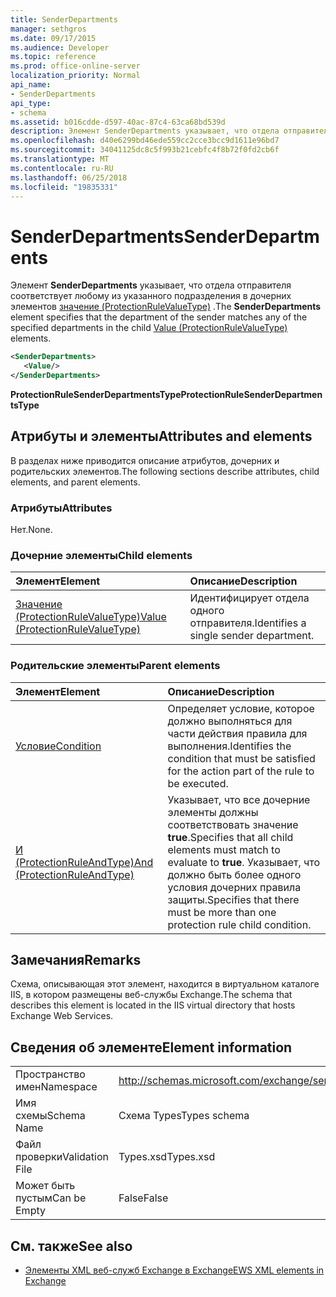 ```yaml
---
title: SenderDepartments
manager: sethgros
ms.date: 09/17/2015
ms.audience: Developer
ms.topic: reference
ms.prod: office-online-server
localization_priority: Normal
api_name:
- SenderDepartments
api_type:
- schema
ms.assetid: b016cdde-d597-40ac-87c4-63ca68bd539d
description: Элемент SenderDepartments указывает, что отдела отправителя соответствует любому из указанного подразделения в дочерних элементов значение (ProtectionRuleValueType).
ms.openlocfilehash: d40e6299bd46ede559cc2cce3bcc9d1611e96bd7
ms.sourcegitcommit: 34041125dc8c5f993b21cebfc4f8b72f0fd2cb6f
ms.translationtype: MT
ms.contentlocale: ru-RU
ms.lasthandoff: 06/25/2018
ms.locfileid: "19835331"
---
```

# <a name="senderdepartments"></a><span data-ttu-id="cda14-103">SenderDepartments</span><span class="sxs-lookup"><span data-stu-id="cda14-103">SenderDepartments</span></span>

<span data-ttu-id="cda14-104">Элемент **SenderDepartments** указывает, что отдела отправителя соответствует любому из указанного подразделения в дочерних элементов [значение (ProtectionRuleValueType)](value-protectionrulevaluetype.md) .</span><span class="sxs-lookup"><span data-stu-id="cda14-104">The **SenderDepartments** element specifies that the department of the sender matches any of the specified departments in the child [Value (ProtectionRuleValueType)](value-protectionrulevaluetype.md) elements.</span></span> 
  
```XML
<SenderDepartments>
   <Value/>
</SenderDepartments>
```

 <span data-ttu-id="cda14-105">**ProtectionRuleSenderDepartmentsType**</span><span class="sxs-lookup"><span data-stu-id="cda14-105">**ProtectionRuleSenderDepartmentsType**</span></span>
## <a name="attributes-and-elements"></a><span data-ttu-id="cda14-106">Атрибуты и элементы</span><span class="sxs-lookup"><span data-stu-id="cda14-106">Attributes and elements</span></span>

<span data-ttu-id="cda14-107">В разделах ниже приводится описание атрибутов, дочерних и родительских элементов.</span><span class="sxs-lookup"><span data-stu-id="cda14-107">The following sections describe attributes, child elements, and parent elements.</span></span>
  
### <a name="attributes"></a><span data-ttu-id="cda14-108">Атрибуты</span><span class="sxs-lookup"><span data-stu-id="cda14-108">Attributes</span></span>

<span data-ttu-id="cda14-109">Нет.</span><span class="sxs-lookup"><span data-stu-id="cda14-109">None.</span></span>
  
### <a name="child-elements"></a><span data-ttu-id="cda14-110">Дочерние элементы</span><span class="sxs-lookup"><span data-stu-id="cda14-110">Child elements</span></span>

|<span data-ttu-id="cda14-111">**Элемент**</span><span class="sxs-lookup"><span data-stu-id="cda14-111">**Element**</span></span>|<span data-ttu-id="cda14-112">**Описание**</span><span class="sxs-lookup"><span data-stu-id="cda14-112">**Description**</span></span>|
|:-----|:-----|
|[<span data-ttu-id="cda14-113">Значение (ProtectionRuleValueType)</span><span class="sxs-lookup"><span data-stu-id="cda14-113">Value (ProtectionRuleValueType)</span></span>](value-protectionrulevaluetype.md) <br/> |<span data-ttu-id="cda14-114">Идентифицирует отдела одного отправителя.</span><span class="sxs-lookup"><span data-stu-id="cda14-114">Identifies a single sender department.</span></span>  <br/> |
   
### <a name="parent-elements"></a><span data-ttu-id="cda14-115">Родительские элементы</span><span class="sxs-lookup"><span data-stu-id="cda14-115">Parent elements</span></span>

|<span data-ttu-id="cda14-116">**Элемент**</span><span class="sxs-lookup"><span data-stu-id="cda14-116">**Element**</span></span>|<span data-ttu-id="cda14-117">**Описание**</span><span class="sxs-lookup"><span data-stu-id="cda14-117">**Description**</span></span>|
|:-----|:-----|
|[<span data-ttu-id="cda14-118">Условие</span><span class="sxs-lookup"><span data-stu-id="cda14-118">Condition</span></span>](condition.md) <br/> |<span data-ttu-id="cda14-119">Определяет условие, которое должно выполняться для части действия правила для выполнения.</span><span class="sxs-lookup"><span data-stu-id="cda14-119">Identifies the condition that must be satisfied for the action part of the rule to be executed.</span></span>  <br/> |
|[<span data-ttu-id="cda14-120">И (ProtectionRuleAndType)</span><span class="sxs-lookup"><span data-stu-id="cda14-120">And (ProtectionRuleAndType)</span></span>](and-protectionruleandtype.md) <br/> |<span data-ttu-id="cda14-121">Указывает, что все дочерние элементы должны соответствовать значение **true**.</span><span class="sxs-lookup"><span data-stu-id="cda14-121">Specifies that all child elements must match to evaluate to **true**.</span></span> <span data-ttu-id="cda14-122">Указывает, что должно быть более одного условия дочерних правила защиты.</span><span class="sxs-lookup"><span data-stu-id="cda14-122">Specifies that there must be more than one protection rule child condition.</span></span>  <br/> |
   
## <a name="remarks"></a><span data-ttu-id="cda14-123">Замечания</span><span class="sxs-lookup"><span data-stu-id="cda14-123">Remarks</span></span>

<span data-ttu-id="cda14-124">Схема, описывающая этот элемент, находится в виртуальном каталоге IIS, в котором размещены веб-службы Exchange.</span><span class="sxs-lookup"><span data-stu-id="cda14-124">The schema that describes this element is located in the IIS virtual directory that hosts Exchange Web Services.</span></span>
  
## <a name="element-information"></a><span data-ttu-id="cda14-125">Сведения об элементе</span><span class="sxs-lookup"><span data-stu-id="cda14-125">Element information</span></span>

|||
|:-----|:-----|
|<span data-ttu-id="cda14-126">Пространство имен</span><span class="sxs-lookup"><span data-stu-id="cda14-126">Namespace</span></span>  <br/> |http://schemas.microsoft.com/exchange/services/2006/types  <br/> |
|<span data-ttu-id="cda14-127">Имя схемы</span><span class="sxs-lookup"><span data-stu-id="cda14-127">Schema Name</span></span>  <br/> |<span data-ttu-id="cda14-128">Схема Types</span><span class="sxs-lookup"><span data-stu-id="cda14-128">Types schema</span></span>  <br/> |
|<span data-ttu-id="cda14-129">Файл проверки</span><span class="sxs-lookup"><span data-stu-id="cda14-129">Validation File</span></span>  <br/> |<span data-ttu-id="cda14-130">Types.xsd</span><span class="sxs-lookup"><span data-stu-id="cda14-130">Types.xsd</span></span>  <br/> |
|<span data-ttu-id="cda14-131">Может быть пустым</span><span class="sxs-lookup"><span data-stu-id="cda14-131">Can be Empty</span></span>  <br/> |<span data-ttu-id="cda14-132">False</span><span class="sxs-lookup"><span data-stu-id="cda14-132">False</span></span>  <br/> |
   
## <a name="see-also"></a><span data-ttu-id="cda14-133">См. также</span><span class="sxs-lookup"><span data-stu-id="cda14-133">See also</span></span>



- [<span data-ttu-id="cda14-134">Элементы XML веб-служб Exchange в Exchange</span><span class="sxs-lookup"><span data-stu-id="cda14-134">EWS XML elements in Exchange</span></span>](ews-xml-elements-in-exchange.md)

